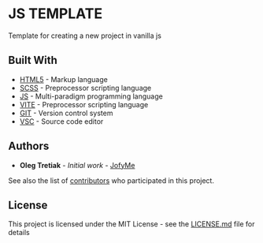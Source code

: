 # JS TEMPLATE

Template for creating a new project in vanilla js 

## Built With
* [HTML5](https://en.wikipedia.org/wiki/HTML5) - Markup language
* [SCSS](https://en.wikipedia.org/wiki/SCSS) - Preprocessor scripting language
* [JS](https://en.wikipedia.org/wiki/JavaScript) - Multi-paradigm programming language
* [VITE]([https://gulpjs.com/](https://vitejs.dev/)) - Preprocessor scripting language
* [GIT](https://git-scm.com/) - Version control system
* [VSC](https://code.visualstudio.com/) - Source code editor 

## Authors

* **Oleg Tretiak** - *Initial work* - [JofyMe](https://github.com/JofyMe)

See also the list of [contributors](https://github.com/JofyMe/js-template/graphs/contributors) who participated in this project.

## License

This project is licensed under the MIT License - see the [LICENSE.md](LICENSE.md) file for details


